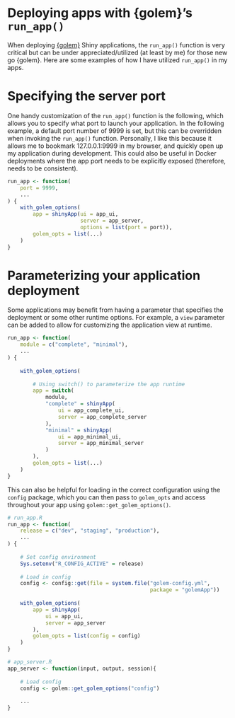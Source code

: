 Deploying apps with {golem}’s `run_app()`
================

When deploying [{golem}](https://github.com/ThinkR-open/golem) Shiny
applications, the `run_app()` function is very critical but can be under
appreciated/utilized (at least by me) for those new go {golem}. Here are
some examples of how I have utilized `run_app()` in my apps.

# Specifying the server port

One handy customization of the `run_app()` function is the following,
which allows you to specify what port to launch your application. In the
following example, a default port number of 9999 is set, but this can be
overridden when invoking the `run_app()` function. Personally, I like
this because it allows me to bookmark 127.0.0.1:9999 in my browser, and
quickly open up my application during development. This could also be
useful in Docker deployments where the app port needs to be explicitly
exposed (therefore, needs to be consistent).

``` r
run_app <- function(
    port = 9999,
    ...
) {
    with_golem_options(
        app = shinyApp(ui = app_ui, 
                       server = app_server, 
                       options = list(port = port)), 
        golem_opts = list(...)
    )
}
```

# Parameterizing your application deployment

Some applications may benefit from having a parameter that specifies the
deployment or some other runtime options. For example, a `view`
parameter can be added to allow for customizing the application view at
runtime.

``` r
run_app <- function(
    module = c("complete", "minimal"),
    ...
) {
    
    with_golem_options(
        
        # Using switch() to parameterize the app runtime
        app = switch(
            module,
            "complete" = shinyApp(
                ui = app_complete_ui, 
                server = app_complete_server
            ),
            "minimal" = shinyApp(
                ui = app_minimal_ui, 
                server = app_minimal_server
            )
        ), 
        golem_opts = list(...)
    )
}
```

This can also be helpful for loading in the correct configuration using
the `config` package, which you can then pass to `golem_opts` and access
throughout your app using `golem::get_golem_options()`.

``` r
# run_app.R
run_app <- function(
    release = c("dev", "staging", "production"),
    ...
) {
    
    # Set config environment
    Sys.setenv("R_CONFIG_ACTIVE" = release)
    
    # Load in config
    config <- config::get(file = system.file("golem-config.yml",
                                             package = "golemApp"))
    
    with_golem_options(
        app = shinyApp(
            ui = app_ui, 
            server = app_server
        ), 
        golem_opts = list(config = config)
    )
}

# app_server.R 
app_server <- function(input, output, session){
    
    # Load config
    config <- golem::get_golem_options("config")
    
    ...
}
```
